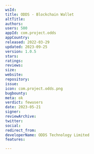 ```yaml
---
wsId: 
title: ODDS - Blockchain Wallet
altTitle: 
authors: 
users: 500
appId: com.project.odds
appCountry: 
released: 2022-03-29
updated: 2023-09-25
version: 1.0.5
stars: 
ratings: 
reviews: 
size: 
website: 
repository: 
issue: 
icon: com.project.odds.png
bugbounty: 
meta: ok
verdict: fewusers
date: 2023-05-21
signer: 
reviewArchive: 
twitter: 
social: 
redirect_from: 
developerName: ODDS Technology Limited
features: 

---
```


